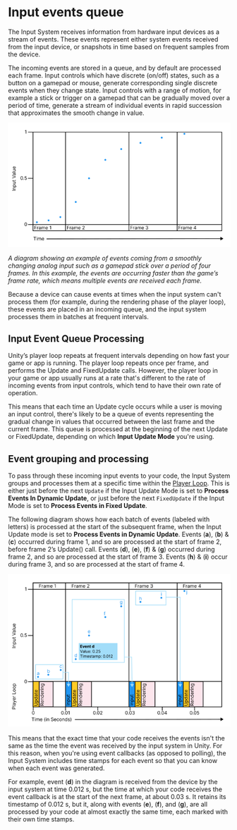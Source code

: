 # Input events queue

The Input System receives information from hardware input devices as a stream of events. These events represent either system events received from the input device, or snapshots in time based on frequent samples from the device.

The incoming events are stored in a queue, and by default are processed each frame. Input controls which have discrete (on/off) states, such as a button on a gamepad or mouse, generate corresponding single discrete events when they change state. Input controls with a range of motion, for example a stick or trigger on a gamepad that can be gradually moved over a period of time, generate a stream of individual events in rapid succession that approximates the smooth change in value.

![image alt text](./Images/TimingEventGrouping.png)

*A diagram showing an example of events coming from a smoothly changing analog input such as a gamepad stick over a period of four frames. In this example, the events are occurring faster than the game’s frame rate, which means multiple events are received each frame.*

Because a device can cause events at times when the input system can't process them (for example, during the rendering phase of the player loop), these events are placed in an incoming queue, and the input system processes them in batches at frequent intervals.

## Input Event Queue Processing

Unity’s player loop repeats at frequent intervals depending on how fast your game or app is running. The player loop repeats once per frame, and performs the Update and FixedUpdate calls. However, the player loop in your game or app usually runs at a rate that's different to the rate of incoming events from input controls, which tend to have their own rate of operation.

This means that each time an Update cycle occurs while a user is moving an input control, there's likely to be a queue of events representing the gradual change in values that occurred between the last frame and the current frame. This queue is processed at the beginning of the next Update or FixedUpdate, depending on which **Input Update Mode** you're using.

## Event grouping and processing

To pass through these incoming input events to your code, the Input System groups and processes them at a specific time within the [Player Loop](https://docs.unity3d.com/Manual/ExecutionOrder.html). This is either just before the next `Update` if the Input Update Mode is set to **Process Events In Dynamic Update**, or just before the next `FixedUpdate` if the Input Mode is set to **Process Events in Fixed Update**.

The following diagram shows how each batch of events (labeled with letters) is processed at the start of the subsequent frame, when the Input Update mode is set to **Process Events in Dynamic Update**. Events (**a**), (**b**) & (**c**) occurred during frame 1, and so are processed at the start of frame 2, before frame 2’s Update() call. Events (**d**), (**e**), (**f**) & (**g**) occurred during frame 2, and so are processed at the start of frame 3. Events (**h**) & (**i**) occur during frame 3, and so are processed at the start of frame 4.

![image alt text](./Images/TimingInputsPerFrame.png)

This means that the exact time that your code receives the events isn't the same as the time the event was received by the input system in Unity. For this reason, when you're using event callbacks (as opposed to polling), the Input System includes time stamps for each event so that you can know when each event was generated.

For example, event (**d**) in the diagram is received from the device by the input system at time 0.012 s, but the time at which your code receives the event callback is at the start of the next frame, at about 0.03 s. It retains its timestamp of 0.012 s, but it, along with events (**e**), (**f**), and (**g**), are all processed by your code at almost exactly the same time, each marked with their own time stamps.
